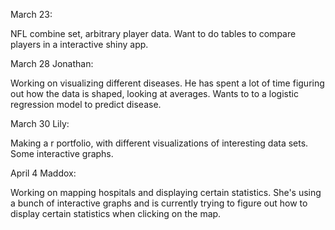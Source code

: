 March 23:

NFL combine set, arbitrary player data. Want to do tables to compare players in a interactive shiny app. 


March 28 Jonathan:

Working on visualizing different diseases. He has spent a lot of time figuring out how the data is shaped, looking at averages. Wants to to a logistic regression model to predict disease.


March 30 Lily:

Making a r portfolio, with different visualizations of interesting data sets. Some interactive graphs. 

April 4 Maddox:

Working on mapping hospitals and displaying certain statistics. She's using a bunch of interactive graphs and is currently trying to figure out how to display certain statistics when clicking on the map. 